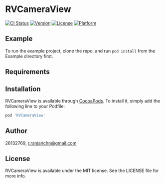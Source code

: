 # RVCameraView

[![CI Status](https://img.shields.io/travis/26132769/RVCameraView.svg?style=flat)](https://travis-ci.org/26132769/RVCameraView)
[![Version](https://img.shields.io/cocoapods/v/RVCameraView.svg?style=flat)](https://cocoapods.org/pods/RVCameraView)
[![License](https://img.shields.io/cocoapods/l/RVCameraView.svg?style=flat)](https://cocoapods.org/pods/RVCameraView)
[![Platform](https://img.shields.io/cocoapods/p/RVCameraView.svg?style=flat)](https://cocoapods.org/pods/RVCameraView)

## Example

To run the example project, clone the repo, and run `pod install` from the Example directory first.

## Requirements

## Installation

RVCameraView is available through [CocoaPods](https://cocoapods.org). To install
it, simply add the following line to your Podfile:

```ruby
pod 'RVCameraView'
```

## Author

26132769, r.ranjanchn@gmail.com

## License

RVCameraView is available under the MIT license. See the LICENSE file for more info.
